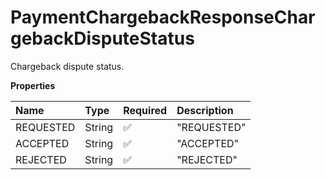 # PaymentChargebackResponseChargebackDisputeStatus

Chargeback dispute status.

**Properties**

| Name      | Type   | Required | Description |
| :-------- | :----- | :------- | :---------- |
| REQUESTED | String | ✅       | "REQUESTED" |
| ACCEPTED  | String | ✅       | "ACCEPTED"  |
| REJECTED  | String | ✅       | "REJECTED"  |

<!-- This file was generated by liblab | https://liblab.com/ -->
